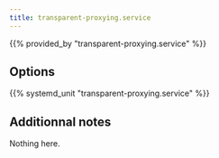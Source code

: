 ```yaml
---
title: transparent-proxying.service
---
```


{{% provided_by "transparent-proxying.service" %}}

## Options

{{% systemd_unit "transparent-proxying.service" %}}

## Additionnal notes

Nothing here.